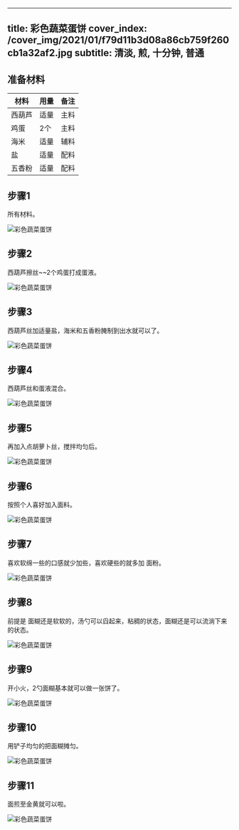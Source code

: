 
---
title: 彩色蔬菜蛋饼
cover_index: /cover_img/2021/01/f79d11b3d08a86cb759f260cb1a32af2.jpg
subtitle: 清淡, 煎, 十分钟, 普通
---

## 准备材料

| 材料     | 用量 | 备注|
| ------- | ----- | --- |
| 西葫芦 | 适量| 主料 |
| 鸡蛋 | 2个| 主料 |
| 海米 | 适量| 辅料 |
| 盐 | 适量| 配料 |
| 五香粉 | 适量| 配料 |

## 步骤1

所有材料。

![彩色蔬菜蛋饼](https://i8.meishichina.com/attachment/recipe/201010/201010131415191.jpg?x-oss-process=style/p320) 

## 步骤2

西葫芦擦丝~~2个鸡蛋打成蛋液。

![彩色蔬菜蛋饼](https://i8.meishichina.com/attachment/recipe/201010/201010131415567.jpg?x-oss-process=style/p320) 

## 步骤3

西葫芦丝加适量盐，海米和五香粉腌制到出水就可以了。

![彩色蔬菜蛋饼](https://i8.meishichina.com/attachment/recipe/201010/201010131416061.jpg?x-oss-process=style/p320) 

## 步骤4

西葫芦丝和蛋液混合。

![彩色蔬菜蛋饼](https://i8.meishichina.com/attachment/recipe/201010/201010131416177.jpg?x-oss-process=style/p320) 

## 步骤5

再加入点胡萝卜丝，搅拌均匀后。

![彩色蔬菜蛋饼](https://i8.meishichina.com/attachment/recipe/201010/201010131416317.jpg?x-oss-process=style/p320) 

## 步骤6

按照个人喜好加入面料。

![彩色蔬菜蛋饼](https://i8.meishichina.com/attachment/recipe/201010/201010131417002.jpg?x-oss-process=style/p320) 

## 步骤7

喜欢软绵一些的口感就少加些，喜欢硬些的就多加 面粉。

![彩色蔬菜蛋饼](https://i8.meishichina.com/attachment/recipe/201010/201010131417173.jpg?x-oss-process=style/p320) 

## 步骤8

前提是 面糊还是软软的，汤勺可以舀起来，粘稠的状态，面糊还是可以流淌下来的状态。

![彩色蔬菜蛋饼](https://i8.meishichina.com/attachment/recipe/201010/201010131417294.jpg?x-oss-process=style/p320) 

## 步骤9

开小火，2勺面糊基本就可以做一张饼了。

![彩色蔬菜蛋饼](https://i8.meishichina.com/attachment/recipe/201010/201010131417469.jpg?x-oss-process=style/p320) 

## 步骤10

用铲子均匀的把面糊摊匀。

![彩色蔬菜蛋饼](https://i8.meishichina.com/attachment/recipe/201010/201010131417570.jpg?x-oss-process=style/p320) 

## 步骤11

面煎至金黄就可以啦。

![彩色蔬菜蛋饼](https://i8.meishichina.com/attachment/recipe/201010/201010131419020.jpg?x-oss-process=style/p320) 

